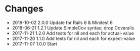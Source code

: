 # Changes

* 2019-10-02 2.0.0 Update for Rails 6 & Minitest 6
* 2018-06-21 1.2.1 Update SimpleCov syntax; drop Coveralls
* 2017-11-21 1.2.0 Add tests for nil and each for actual-value
* 2017-11-20 1.1.0 Add tests for nil and each for expect-value
* 2017-11-07 1.0.0 Start

